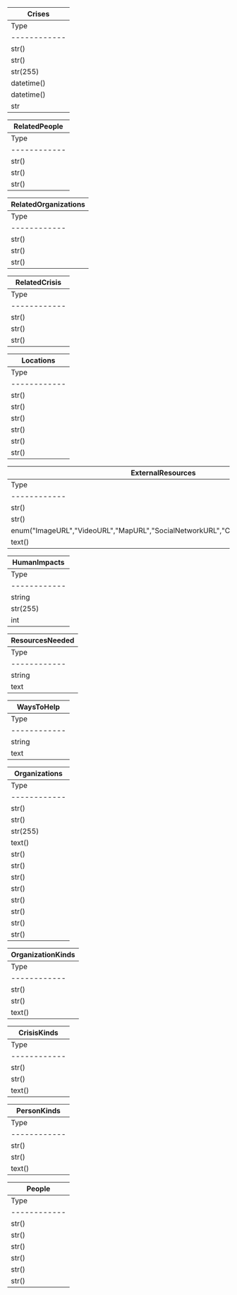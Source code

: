 | Crises                                              |
| --------------------------------------------------- |
| Type        | Name            | Attributes          |
| ------------|:---------------:|--------------------:|
| str()       | crisis_id       | required, index     |
| str()       | crisisKind_id   |                     |
| str(255)    | name            | required            |
| datetime()  | startDateTime   | required            |
| datetime()  | endDatetime     |                     |
| str         | economicImpact  |                     |

| RelatedPeople                                       |
| --------------------------------------------------- |
| Type        | Name            | Attributes          |
| ------------|:---------------:|--------------------:|
| str()       | person_id       | required            |
| str()       | crisis_id       |                     |
| str()       | organization_id |                     |

| RelatedOrganizations                                |
| --------------------------------------------------- |
| Type        | Name            | Attributes          |
| ------------|:---------------:|--------------------:|
| str()       | organization_id | required            |
| str()       | person_id       |                     |
| str()       | crisis_id       |                     |

| RelatedCrisis                                       |
| --------------------------------------------------- |
| Type        | Name            | Attributes          |
| ------------|:---------------:|--------------------:|
| str()       | organization_id |                     |
| str()       | person_id       |                     |
| str()       | crisis_id       | required            |

| Locations                                           |
| --------------------------------------------------- |
| Type        | Name            | Attributes          |
| ------------|:---------------:|--------------------:|
| str()       | crisis_id       |                     |
| str()       | person_id       |                     |
| str()       | organization_id |                     |
| str()       | locality        |                     |
| str()       | region          |                     |
| str()       | country         |                     |

| ExternalResources                                   |
| --------------------------------------------------- |
| Type        | Name            | Attributes          |
| ------------|:---------------:|--------------------:|
| str()       | crisis_id       |                     |
| str()       | organization_id |                     |
| enum("ImageURL","VideoURL","MapURL","SocialNetworkURL","Citation","ExternalLinkUrl") | type | |
| text()      | content         |                     |

| HumanImpacts                                        |
| --------------------------------------------------- |
| Type        | Name            | Attributes          |
| ------------|:---------------:|--------------------:|
| string      | crisis_id       |                     |
| str(255)    | type            |                     |
| int         | number          |                     |

| ResourcesNeeded                                     |
| --------------------------------------------------- |
| Type        | Name            | Attributes          |
| ------------|:---------------:|--------------------:|
| string      | crisis_id       |                     |
| text        | resource        |                     |

| WaysToHelp                                          |
| --------------------------------------------------- |
| Type        | Name            | Attributes          |
| ------------|:---------------:|--------------------:|
| string      | crisis_id       |                     |
| text        | waysToHelp      |                     |

| Organizations                                       |
| --------------------------------------------------- |
| Type        | Name            | Attributes          |
| ------------|:---------------:|--------------------:|
| str()       | organization_id | required, index     |
| str()       | organizationKind_id |                 |
| str(255)    | name            | required            |
| text()      | history         |                     |
| str()       | contactInfoTelephone |                | 
| str()       | contactInfoFax |                      |
| str()       | contactInfoEmail |                    |
| str()       | contactInfoPostalAddressStreetAddress | |
| str()       | contactInfoPostalAddressLocality      | |
| str()       | contactInfoPostalAddressRegion        | |
| str()       | contactInfoPostalAddressPostalCode    | |
| str()       | contactInfoPostalAddressCountry       | |

| OrganizationKinds                                   |
| --------------------------------------------------- |
| Type        | Name            | Attributes          |
| ------------|:---------------:|--------------------:|
| str()       | organizationKind_id |                 |
| str()       | name            |                     |
| text()      | description     |                     |

| CrisisKinds                                         |
| --------------------------------------------------- |
| Type        | Name            | Attributes          |
| ------------|:---------------:|--------------------:|
| str()       | crisisKind_id   |                     |
| str()       | name            |                     |
| text()      | description     |                     |

| PersonKinds                                         |
| --------------------------------------------------- |
| Type        | Name            | Attributes          |
| ------------|:---------------:|--------------------:|
| str()       | personKind_id   |                     |
| str()       | name            |                     |
| text()      | description     |                     |

| People                                              |
| --------------------------------------------------- |
| Type        | Name            | Attributes          |
| ------------|:---------------:|--------------------:|
| str()       | person_id       |                     |
| str()       | firstName       |                     |
| str()       | lastName        |                     |
| str()       | middleName      |                     |
| str()       | suffix          |                     |
| str()       | personKind_id   |                     |